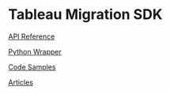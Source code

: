 # Tableau Migration SDK

[API Reference](~/api/index.md)

[Python Wrapper](~/python_wrapper/tableau_migration.md)

[Code Samples](~/samples/intro.md)

[Articles](~/articles/intro.md)
